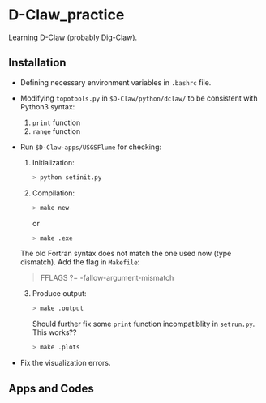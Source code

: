 # D-Claw_practice

Learning D-Claw (probably Dig-Claw).

## Installation
* Defining necessary environment variables in `.bashrc` file.
* Modifying `topotools.py` in `$D-Claw/python/dclaw/` to be consistent with Python3 syntax:
  1. `print` function
  2. `range` function
* Run `$D-Claw-apps/USGSFlume` for checking:
  1. Initialization:
     ```bash
     > python setinit.py
      ```
  2. Compilation:
     ```bash
     > make new 
     ```
     or 
     ```bash
     > make .exe
     ```
    The old Fortran syntax does not match the one used now (type dismatch). Add the flag in `Makefile`:

    > FFLAGS ?= -fallow-argument-mismatch

  3. Produce output:
     ```bash
     > make .output
     ```
     Should further fix some `print` function incompatiblity in `setrun.py`.
     This works??
     ```bash
     > make .plots
     ```
* Fix the visualization errors.

## Apps and Codes
